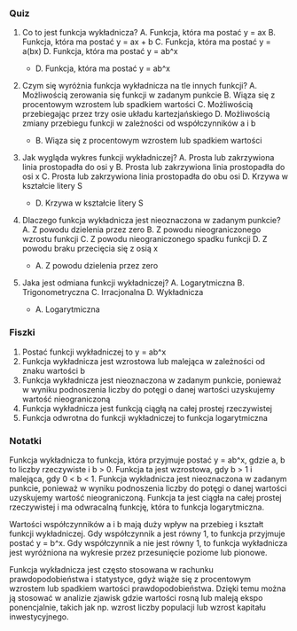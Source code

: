  ### Quiz

1. Co to jest funkcja wykładnicza?
   A. Funkcja, która ma postać y = ax
   B. Funkcja, która ma postać y = ax + b
   C. Funkcja, która ma postać y = a(bx)
   D. Funkcja, która ma postać y = ab^x
   * D. Funkcja, która ma postać y = ab^x

2. Czym się wyróżnia funkcja wykładnicza na tle innych funkcji?
   A. Możliwością zerowania się funkcji w zadanym punkcie
   B. Wiąza się z procentowym wzrostem lub spadkiem wartości
   C. Możliwością przebiegając przez trzy osie układu kartezjańskiego
   D. Możliwością zmiany przebiegu funkcji w zależności od współczynników a i b
   * B. Wiąza się z procentowym wzrostem lub spadkiem wartości

3. Jak wygląda wykres funkcji wykładniczej?
   A. Prosta lub zakrzywiona linia prostopadła do osi y
   B. Prosta lub zakrzywiona linia prostopadła do osi x
   C. Prosta lub zakrzywiona linia prostopadła do obu osi
   D. Krzywa w kształcie litery S
   * D. Krzywa w kształcie litery S

4. Dlaczego funkcja wykładnicza jest nieoznaczona w zadanym punkcie?
   A. Z powodu dzielenia przez zero
   B. Z powodu nieograniczonego wzrostu funkcji
   C. Z powodu nieograniczonego spadku funkcji
   D. Z powodu braku przecięcia się z osią x
   * A. Z powodu dzielenia przez zero

5. Jaka jest odmiana funkcji wykładniczej?
   A. Logarytmiczna
   B. Trigonometryczna
   C. Irracjonalna
   D. Wykładnicza
   * A. Logarytmiczna

### Fiszki

1. Postać funkcji wykładniczej to y = ab^x
2. Funkcja wykładnicza jest wzrostowa lub malejąca w zależności od znaku wartości b
3. Funkcja wykładnicza jest nieoznaczona w zadanym punkcie, ponieważ w wyniku podnoszenia liczby do potęgi o danej wartości uzyskujemy wartość nieograniczoną
4. Funkcja wykładnicza jest funkcją ciągłą na całej prostej rzeczywistej
5. Funkcja odwrotna do funkcji wykładniczej to funkcja logarytmiczna

### Notatki

Funkcja wykładnicza to funkcja, która przyjmuje postać y = ab^x, gdzie a, b to liczby rzeczywiste i b > 0. Funkcja ta jest wzrostowa, gdy b > 1 i malejąca, gdy 0 < b < 1. Funkcja wykładnicza jest nieoznaczona w zadanym punkcie, ponieważ w wyniku podnoszenia liczby do potęgi o danej wartości uzyskujemy wartość nieograniczoną. Funkcja ta jest ciągła na całej prostej rzeczywistej i ma odwracalną funkcję, która to funkcja logarytmiczna.

Wartości współczynników a i b mają duży wpływ na przebieg i kształt funkcji wykładniczej. Gdy współczynnik a jest równy 1, to funkcja przyjmuje postać y = b^x. Gdy współczynnik a nie jest równy 1, to funkcja wykładnicza jest wyróżniona na wykresie przez przesunięcie poziome lub pionowe.

Funkcja wykładnicza jest często stosowana w rachunku prawdopodobieństwa i statystyce, gdyż wiąże się z procentowym wzrostem lub spadkiem wartości prawdopodobieństwa. Dzięki temu można ją stosować w analizie zjawisk gdzie wartości rosną lub maleją ekspo ponencjalnie, takich jak np. wzrost liczby populacji lub wzrost kapitału inwestycyjnego.